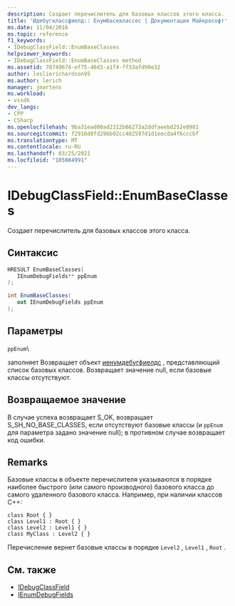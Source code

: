 ```yaml
---
description: Создает перечислитель для базовых классов этого класса.
title: 'Идебугклассфиелд:: Енумбасеклассес | Документация Майкрософт'
ms.date: 11/04/2016
ms.topic: reference
f1_keywords:
- IDebugClassField::EnumBaseClasses
helpviewer_keywords:
- IDebugClassField::EnumBaseClasses method
ms.assetid: 78749674-ef75-46d3-a1f4-ff33afd90e32
author: leslierichardson95
ms.author: lerich
manager: jmartens
ms.workload:
- vssdk
dev_langs:
- CPP
- CSharp
ms.openlocfilehash: 9ba31ead00ad2312b66273a2ddfaeebd252e0981
ms.sourcegitcommit: f2916d8fd296b92cc402597d1d1eecda4f6cccbf
ms.translationtype: MT
ms.contentlocale: ru-RU
ms.lasthandoff: 03/25/2021
ms.locfileid: "105084991"
---
```

# <a name="idebugclassfieldenumbaseclasses"></a>IDebugClassField::EnumBaseClasses
Создает перечислитель для базовых классов этого класса.

## <a name="syntax"></a>Синтаксис

```cpp
HRESULT EnumBaseClasses( 
   IEnumDebugFields** ppEnum
);
```

```csharp
int EnumBaseClasses(
   out IEnumDebugFields ppEnum
);
```

## <a name="parameters"></a>Параметры
`ppEnum`\

заполняет Возвращает объект [иенумдебугфиелдс](../../../extensibility/debugger/reference/ienumdebugfields.md) , представляющий список базовых классов. Возвращает значение null, если базовые классы отсутствуют.

## <a name="return-value"></a>Возвращаемое значение
 В случае успеха возвращает S_OK, возвращает S_SH_NO_BASE_CLASSES, если отсутствуют базовые классы (и `ppEnum` для параметра задано значение null); в противном случае возвращает код ошибки.

## <a name="remarks"></a>Remarks
 Базовые классы в объекте перечислителя указываются в порядке наиболее быстрого (или самого производного) базового класса до самого удаленного базового класса. Например, при наличии классов C++:

```
class Root { }
class Level1 : Root { }
class Level2 : Level1 { }
class MyClass : Level2 { }
```

 Перечисление вернет базовые классы в порядке `Level2` , `Level1` , `Root` .

## <a name="see-also"></a>См. также
- [IDebugClassField](../../../extensibility/debugger/reference/idebugclassfield.md)
- [IEnumDebugFields](../../../extensibility/debugger/reference/ienumdebugfields.md)
